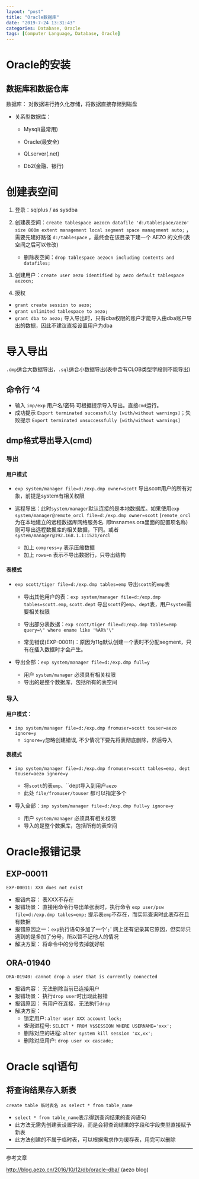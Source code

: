 ```yaml
---
layout: "post"
title: "Oracle数据库"
date: "2019-7-24 13:31:43"
categories: Database, Oracle
tags: [Computer Language, Database, Oracle]
---
```


# Oracle的安装

## 数据库和数据仓库

数据库： 对数据进行持久化存储，将数据直接存储到磁盘

- 关系型数据库： 

  - Mysql(最常用)

  - Oracle(最安全)

  - QLserver(.net)

  - Db2(金融、银行)


# 创建表空间

1. 登录：sqlplus / as sysdba
2. 创建表空间：`create tablespace aezocn datafile 'd:/tablespace/aezo' size 800m extent management local segment space management auto;` ，需要先建好路径 `d:/tablespace` ，最终会在该目录下建一个 AEZO 的文件(表空间之后可以修改)

    - 删除表空间：`drop tablespace aezocn including contents and datafiles;`
3. 创建用户：`create user aezo identified by aezo default tablespace aezocn;`
4. 授权
  -  `grant create session to aezo;`
  - `grant unlimited tablespace to aezo;`
  -  `grant dba to aezo;` 导入导出时，只有dba权限的账户才能导入由dba账户导出的数据，因此不建议直接设置用户为dba

# 导入导出

`.dmp`适合大数据导出，`.sql`适合小数据导出(表中含有CLOB类型字段则不能导出)

## 命令行 ^4

-  输入 `imp/exp` 用户名/密码 可根据提示导入导出。直接`cmd`运行。
- 成功提示 `Export terminated successfully [with/without warnings]`；失败提示 `Export terminated unsuccessfully [with/without warnings]`

## dmp格式导出导入(cmd)

### 导出

#### 用户模式
- `exp system/manager file=d:/exp.dmp owner=scott` 导出scott用户的所有对象，前提是system有相关权限

- 远程导出：此时`system/manager`默认连接的是本地数据库。如果使用`exp system/manager@remote_orcl file=d:/exp.dmp owner=scott` (`remote_orcl`为在本地建立的远程数据库网络服务名. 即tnsnames.ora里面的配置项名称)则可导出远程数据库的相关数据，下同。或者`system/manager@192.168.1.1:1521/orcl`
  - 加上 `compress=y` 表示压缩数据
  - 加上 `rows=n` 表示不导出数据行，只导出结构

#### 表模式 
- `exp scott/tiger file=d:/exp.dmp tables=emp` 导出`scott`的`emp`表
  - 导出其他用户的表：`exp system/manager file=d:/exp.dmp tables=scott.emp`, `scott.dept` 导出`scott`的`emp`、`dept`表，用户`system`需要相关权限
  - 导出部分表数据：`exp scott/tiger file=d:/exp.dmp tables=emp query=\" where ename like '%AR%'\"`

  - 常见错误(EXP-00011)：原因为11g默认创建一个表时不分配segment，只有在插入数据时才会产生。

- 导出全部：`exp system/manager file=d:/exp.dmp full=y`
  - 用户 `system/manager` 必须具有相关权限
  - 导出的是整个数据库，包括所有的表空间

### 导入

####  用户模式：
- `imp system/manager file=d:/exp.dmp fromuser=scott touser=aezo ignore=y`
  - `ignore=y`忽略创建错误, 不少情况下要先将表彻底删除，然后导入

#### 表模式
- `imp system/manager file=d:/exp.dmp fromuser=scott tables=emp, dept touser=aezo ignore=y`
  - 将`scott`的表`emp`、``dept导入到用户`aezo`
  - 此处 `file/fromuser/touser` 都可以指定多个

- 导入全部：`imp system/manager file=d:/exp.dmp full=y ignore=y`
  - 用户 `system/manager` 必须具有相关权限
  - 导入的是整个数据库，包括所有的表空间

# Oracle报错记录

## EXP-00011

`EXP-00011: XXX does not exist`

- 报错内容： 表XXX不存在
- 报错场景： 直接用命令行导出单张表时，执行命令 `exp user/psw file=d:/exp.dmp tables=emp;` 提示表`emp`不存在，而实际查询时此表存在且有数据
- 报错原因之一：`exp`执行语句多加了一个'`;`' 网上还有记录其它原因，但实际只遇到的是多加了分号，所以暂不记他人的情况
- 解决方案： 将命令中的分号去掉就好啦

## ORA-01940

`ORA-01940: cannot drop a user that is currently connected`

- 报错内容： 无法删除当前已连接用户
- 报错场景： 执行`drop user`时出现此报错
- 报错原因： 有用户在连接，无法执行`drop`
- 解决方案： 
  - 锁定用户: `alter user XXX account lock;`
  - 查询进程号: `SELECT * FROM V$SESSION WHERE USERNAME='xxx';`
  - 删除对应的进程: `alter system kill session 'xx,xx';`
  - 删除对应用户: `drop user xx cascade;`

# Oracle sql语句

## 将查询结果存入新表

`create table 临时表名 as select * from table_name `

  - `select * from table_name`表示得到查询结果的查询语句
  - 此方法无需先创建表设置字段，而是会将查询结果的字段和字段类型直接赋予新表
  - 此方法创建的不属于临时表，可以根据需求作为缓存表，用完可以删除




---

参考文章

http://blog.aezo.cn/2016/10/12/db/oracle-dba/  (aezo blog)